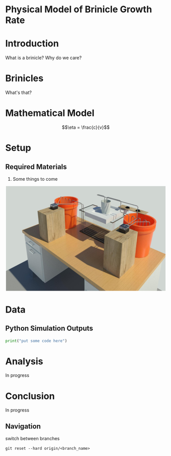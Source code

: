 # Physical Model of Brinicle Growth Rate

# Introduction
What is a brinicle? Why do we care?
# Brinicles
What's that?
# Mathematical Model
$$\eta = \frac{c}{v}$$ 

# Setup
## Required Materials
1. Some things to come
<p align="center">
    <img src="3D Models/3D View 1.jpg" alt="drawing" width="500"/>
</p>

# Data
## Python Simulation Outputs
```python
print("put some code here")
```
# Analysis
In progress
# Conclusion
In progress

## Navigation
switch between branches
```
git reset --hard origin/<branch_name>
```